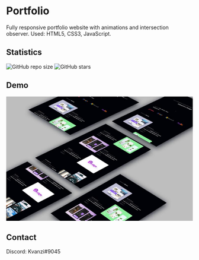 # Portfolio
Fully responsive portfolio website with animations and intersection observer. Used: HTML5, CSS3, JavaScript.

## Statistics
![GitHub repo size](https://img.shields.io/github/repo-size/Kvanzi/portfolio)
![GitHub stars](https://img.shields.io/github/stars/Kvanzi/portfolio?style=social)

## Demo

![Kvanzi-portfloio](./website-previews/preview.jpg "Desktop Demo")

## Contact

Discord: Kvanzi#9045
